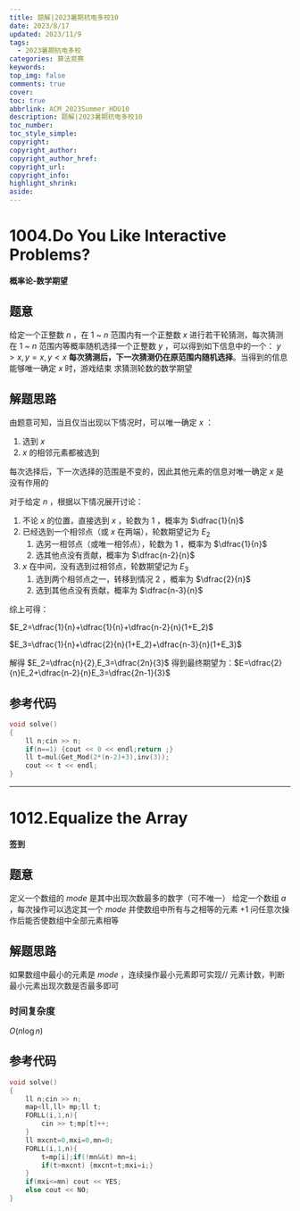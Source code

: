 ```yaml
---
title: 题解|2023暑期杭电多校10
date: 2023/8/17
updated: 2023/11/9
tags:
  - 2023暑期杭电多校
categories: 算法竞赛
keywords:
top_img: false
comments: true
cover:
toc: true
abbrlink: ACM_2023Summer_HDU10
description: 题解|2023暑期杭电多校10
toc_number:
toc_style_simple:
copyright:
copyright_author:
copyright_author_href:
copyright_url:
copyright_info:
highlight_shrink:
aside:
---
```


# 1004.Do You Like Interactive Problems?
**概率论-数学期望**
## 题意
给定一个正整数 $n$ ，在 $1$ ~ $n$ 范围内有一个正整数 $x$ 
进行若干轮猜测，每次猜测在 $1$ ~ $n$ 范围内等概率随机选择一个正整数 $y$ ，可以得到如下信息中的一个： $y>x,y=x,y<x$ 
**每次猜测后，下一次猜测仍在原范围内随机选择**。当得到的信息能够唯一确定 $x$ 时，游戏结束
求猜测轮数的数学期望

## 解题思路
由题意可知，当且仅当出现以下情况时，可以唯一确定 $x$ ：
1. 选到 $x$ 
2.  $x$ 的相邻元素都被选到

每次选择后，下一次选择的范围是不变的，因此其他元素的信息对唯一确定 $x$ 是没有作用的

对于给定 $n$ ，根据以下情况展开讨论：
1. 不论 $x$ 的位置，直接选到 $x$ ，轮数为 $1$ ，概率为 $\dfrac{1}{n}$ 
2. 已经选到一个相邻点（或 $x$ 在两端），轮数期望记为 $E_2$
   1. 选另一相邻点（或唯一相邻点），轮数为 $1$ ，概率为 $\dfrac{1}{n}$ 
   2. 选其他点没有贡献，概率为 $\dfrac{n-2}{n}$ 
3. $x$ 在中间，没有选到过相邻点，轮数期望记为 $E_3$
   1. 选到两个相邻点之一，转移到情况 $2$ ，概率为 $\dfrac{2}{n}$ 
   2. 选到其他点没有贡献，概率为 $\dfrac{n-3}{n}$

综上可得：

$E_2=\dfrac{1}{n}+\dfrac{1}{n}+\dfrac{n-2}{n}(1+E_2)$

$E_3=\dfrac{1}{n}+\dfrac{2}{n}(1+E_2)+\dfrac{n-3}{n}(1+E_3)$

解得 $E_2=\dfrac{n}{2},E_3=\dfrac{2n}{3}$
得到最终期望为：$E=\dfrac{2}{n}E_2+\dfrac{n-2}{n}E_3=\dfrac{2n-1}{3}$

## 参考代码
```cpp
void solve()
{
    ll n;cin >> n;
    if(n==1) {cout << 0 << endl;return ;}
    ll t=mul(Get_Mod(2*(n-2)+3),inv(3));
    cout << t << endl;
}
```

***

# 1012.Equalize the Array
**签到**
## 题意
定义一个数组的 $mode$ 是其中出现次数最多的数字（可不唯一）
给定一个数组 $a$ ，每次操作可以选定其一个 $mode$ 并使数组中所有与之相等的元素 $+1$
问任意次操作后能否使数组中全部元素相等

## 解题思路
如果数组中最小的元素是 $mode$ ，连续操作最小元素即可实现//
元素计数，判断最小元素出现次数是否最多即可

### 时间复杂度
$O(n\log n)$

## 参考代码
```cpp
void solve()
{
    ll n;cin >> n;
    map<ll,ll> mp;ll t;
    FORLL(i,1,n){
        cin >> t;mp[t]++;
    }
    ll mxcnt=0,mxi=0,mn=0;
    FORLL(i,1,n){
        t=mp[i];if(!mn&&t) mn=i;
        if(t>mxcnt) {mxcnt=t;mxi=i;}
    }
    if(mxi<=mn) cout << YES;
    else cout << NO;
}
```